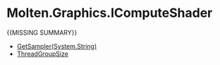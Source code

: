 ﻿  
# Molten.Graphics.IComputeShader
{{MISSING SUMMARY}}
  
*  [GetSampler(System.String)](docs/Molten.Render/Molten/Graphics/IComputeShader/GetSampler.md)  
*  [ThreadGroupSize](docs/Molten.Render/Molten/Graphics/IComputeShader/ThreadGroupSize.md)